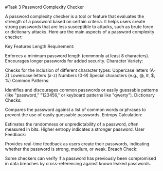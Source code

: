 #Task 3 Password Complexity Checker

A password complexity checker is a tool or feature that evaluates the strength of a password based on certain criteria. It helps users create strong passwords that are less susceptible to attacks, such as brute force or dictionary attacks. Here are the main aspects of a password complexity checker:

Key Features Length Requirement:

Enforces a minimum password length (commonly at least 8 characters). Encourages longer passwords for added security. Character Variety:

Checks for the inclusion of different character types: Uppercase letters (A-Z) Lowercase letters (a-z) Numbers (0-9) Special characters (e.g., @, #, $, %) Common Patterns:

Identifies and discourages common passwords or easily guessable patterns (like "password," "123456," or keyboard patterns like "qwerty"). Dictionary Checks:

Compares the password against a list of common words or phrases to prevent the use of easily guessable passwords. Entropy Calculation:

Estimates the randomness or unpredictability of a password, often measured in bits. Higher entropy indicates a stronger password. User Feedback:

Provides real-time feedback as users create their passwords, indicating whether the password is strong, medium, or weak. Breach Check:

Some checkers can verify if a password has previously been compromised in data breaches by cross-referencing against known leaked passwords.
